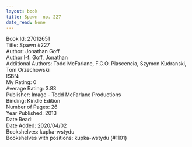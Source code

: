 ```yaml
---
layout: book
title: Spawn  no. 227
date_read: None
---
```


Book Id: 27012651<br />
Title: Spawn #227<br />
Author: Jonathan Goff<br />
Author l-f: Goff, Jonathan<br />
Additional Authors: Todd McFarlane, F.C.O. Plascencia, Szymon Kudranski, Tom Orzechowski<br />
ISBN: <br />
My Rating: 0<br />
Average Rating: 3.83<br />
Publisher: Image - Todd McFarlane Productions<br />
Binding: Kindle Edition<br />
Number of Pages: 26<br />
Year Published: 2013<br />
Date Read: <br />
Date Added: 2020/04/02<br />
Bookshelves: kupka-wstydu<br />
Bookshelves with positions: kupka-wstydu (#1101)<br />

